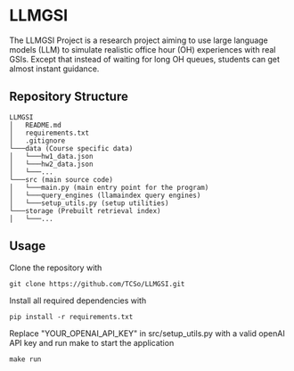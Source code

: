 # LLMGSI
The LLMGSI Project is a research project aiming to use large language models (LLM) to simulate realistic office hour (OH) experiences with real GSIs. Except that instead of waiting for long OH queues, students can get almost instant guidance. 

## Repository Structure
```
LLMGSI
│   README.md
│   requirements.txt
│   .gitignore  
└───data (Course specific data)
│   └───hw1_data.json
│   └───hw2_data.json
│   └───...   
└───src (main source code)
│   └───main.py (main entry point for the program)
│   └───query_engines (llamaindex query engines)
│   └───setup_utils.py (setup utilities)
└───storage (Prebuilt retrieval index)
│   └───...
```

## Usage
Clone the repository with
```
git clone https://github.com/TCSo/LLMGSI.git
```
Install all required dependencies with
```
pip install -r requirements.txt
```
Replace "YOUR_OPENAI_API_KEY" in src/setup_utils.py with a valid openAI API key and run make to start the application
```
make run
```
